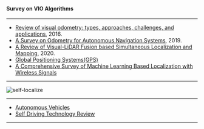 #### Survey on VIO Algorithms
-------------------

- [Review of visual odometry: types, approaches, challenges, and applications](https://springerplus.springeropen.com/articles/10.1186/s40064-016-3573-7), 2016.
- [A Survey on Odometry for Autonomous Navigation Systems](https://www.researchgate.net/publication/334504023_A_Survey_on_Odometry_for_Autonomous_Navigation_Systems), 2019.
- [A Review of Visual-LiDAR Fusion based Simultaneous Localization and Mapping](https://res.mdpi.com/d_attachment/sensors/sensors-20-02068/article_deploy/sensors-20-02068.pdf), 2020.
- [Global Positioning Systems(GPS)](https://arxiv.org/ftp/cs/papers/9809/9809079.pdf)
- [A Comprehensive Survey of Machine Learning Based Localization with Wireless Signals](https://arxiv.org/pdf/2012.11171v1.pdf)

------------------
![self-localize](https://github.com/gopala-kr/Quantum-Dots/blob/master/15-VIO-Algorithms/self-localize.PNG)

---------------------------

- [Autonomous Vehicles](https://github.com/gopala-kr/a-week-in-wild-ai/tree/master/04-ai-in-transportation)
- [Self Driving Technology Review](https://github.com/gopala-kr/Quantum-Dots/blob/master/15-VIO-Algorithms/m.md)


--------------------
